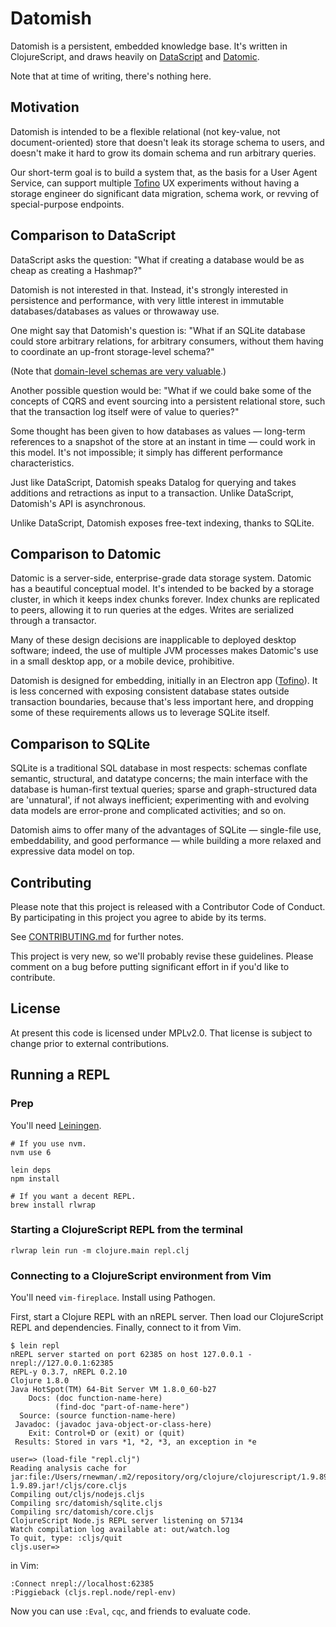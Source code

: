 # Datomish

Datomish is a persistent, embedded knowledge base. It's written in ClojureScript, and draws heavily on [DataScript](https://github.com/tonsky/datascript) and [Datomic](http://datomic.com).

Note that at time of writing, there's nothing here.


## Motivation

Datomish is intended to be a flexible relational (not key-value, not document-oriented) store that doesn't leak its storage schema to users, and doesn't make it hard to grow its domain schema and run arbitrary queries.

Our short-term goal is to build a system that, as the basis for a User Agent Service, can support multiple [Tofino](https://github.com/mozilla/tofino) UX experiments without having a storage engineer do significant data migration, schema work, or revving of special-purpose endpoints.


## Comparison to DataScript

DataScript asks the question: "What if creating a database would be as cheap as creating a Hashmap?"

Datomish is not interested in that. Instead, it's strongly interested in persistence and performance, with very little interest in immutable databases/databases as values or throwaway use.

One might say that Datomish's question is: "What if an SQLite database could store arbitrary relations, for arbitrary consumers, without them having to coordinate an up-front storage-level schema?"

(Note that [domain-level schemas are very valuable](http://martinfowler.com/articles/schemaless/).)

Another possible question would be: "What if we could bake some of the concepts of CQRS and event sourcing into a persistent relational store, such that the transaction log itself were of value to queries?"

Some thought has been given to how databases as values — long-term references to a snapshot of the store at an instant in time — could work in this model. It's not impossible; it simply has different performance characteristics.

Just like DataScript, Datomish speaks Datalog for querying and takes additions and retractions as input to a transaction. Unlike DataScript, Datomish's API is asynchronous.

Unlike DataScript, Datomish exposes free-text indexing, thanks to SQLite.


## Comparison to Datomic

Datomic is a server-side, enterprise-grade data storage system. Datomic has a beautiful conceptual model. It's intended to be backed by a storage cluster, in which it keeps index chunks forever. Index chunks are replicated to peers, allowing it to run queries at the edges. Writes are serialized through a transactor.

Many of these design decisions are inapplicable to deployed desktop software; indeed, the use of multiple JVM processes makes Datomic's use in a small desktop app, or a mobile device, prohibitive.

Datomish is designed for embedding, initially in an Electron app ([Tofino](https://github.com/mozilla/tofino)). It is less concerned with exposing consistent database states outside transaction boundaries, because that's less important here, and dropping some of these requirements allows us to leverage SQLite itself.


## Comparison to SQLite

SQLite is a traditional SQL database in most respects: schemas conflate semantic, structural, and datatype concerns; the main interface with the database is human-first textual queries; sparse and graph-structured data are 'unnatural', if not always inefficient; experimenting with and evolving data models are error-prone and complicated activities; and so on.

Datomish aims to offer many of the advantages of SQLite — single-file use, embeddability, and good performance — while building a more relaxed and expressive data model on top.


## Contributing

Please note that this project is released with a Contributor Code of Conduct.
By participating in this project you agree to abide by its terms.

See [CONTRIBUTING.md](/CONTRIBUTING.md) for further notes.

This project is very new, so we'll probably revise these guidelines. Please
comment on a bug before putting significant effort in if you'd like to
contribute.


## License

At present this code is licensed under MPLv2.0. That license is subject to change prior to external contributions.

## Running a REPL

### Prep

You'll need [Leiningen](http://leiningen.org).

```
# If you use nvm.
nvm use 6

lein deps
npm install

# If you want a decent REPL.
brew install rlwrap
```

### Starting a ClojureScript REPL from the terminal

```
rlwrap lein run -m clojure.main repl.clj
```

### Connecting to a ClojureScript environment from Vim

You'll need `vim-fireplace`. Install using Pathogen.

First, start a Clojure REPL with an nREPL server. Then load our ClojureScript REPL and dependencies. Finally, connect to it from Vim.

```
$ lein repl
nREPL server started on port 62385 on host 127.0.0.1 - nrepl://127.0.0.1:62385
REPL-y 0.3.7, nREPL 0.2.10
Clojure 1.8.0
Java HotSpot(TM) 64-Bit Server VM 1.8.0_60-b27
    Docs: (doc function-name-here)
          (find-doc "part-of-name-here")
  Source: (source function-name-here)
 Javadoc: (javadoc java-object-or-class-here)
    Exit: Control+D or (exit) or (quit)
 Results: Stored in vars *1, *2, *3, an exception in *e

user=> (load-file "repl.clj")
Reading analysis cache for jar:file:/Users/rnewman/.m2/repository/org/clojure/clojurescript/1.9.89/clojurescript-1.9.89.jar!/cljs/core.cljs
Compiling out/cljs/nodejs.cljs
Compiling src/datomish/sqlite.cljs
Compiling src/datomish/core.cljs
ClojureScript Node.js REPL server listening on 57134
Watch compilation log available at: out/watch.log
To quit, type: :cljs/quit
cljs.user=>
```

in Vim:

```
:Connect nrepl://localhost:62385
:Piggieback (cljs.repl.node/repl-env)
```

Now you can use `:Eval`, `cqc`, and friends to evaluate code.
